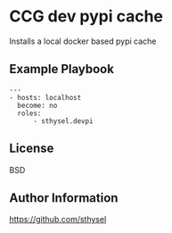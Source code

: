 CCG dev pypi cache
==================

Installs a local docker based pypi cache


Example Playbook
----------------

    ---
    - hosts: localhost
      become: no
      roles:
          - sthysel.devpi


License
-------

BSD

Author Information
------------------
https://github.com/sthysel

